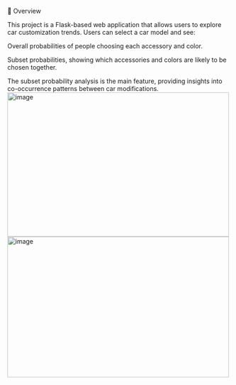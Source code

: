 🚗 Overview

This project is a Flask-based web application that allows users to explore car customization trends.
Users can select a car model and see:

Overall probabilities of people choosing each accessory and color.

Subset probabilities, showing which accessories and colors are likely to be chosen together.

The subset probability analysis is the main feature, providing insights into co-occurrence patterns between car modifications.
<img width="500" height="325" alt="image" src="https://github.com/user-attachments/assets/683b41fc-905f-4ed2-9e16-892364a35f9d" />
<img width="500" height="317" alt="image" src="https://github.com/user-attachments/assets/8915a973-6427-4bc0-83f4-547afce6b749" />

